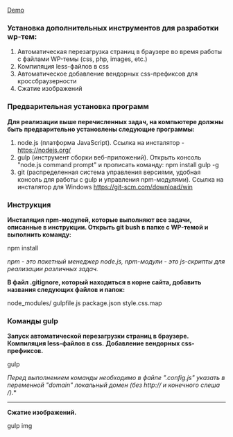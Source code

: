 [Demo](http://demo-ux.onedayessay.net/)

### Установка дополнительных инструментов для разработки wp-тем:
1. Автоматическая перезагрузка страниц в браузере во время работы с файлами WP-темы (css, php, images, etc.)
2. Компиляция less-файлов в css
3. Автоматическое добавление вендорных css-префиксов для кроссбраузерности
4. Сжатие изображений

### Предварительная установка программ
**Для реализации выше перечисленных задач, на компьютере должны быть предварительно установлены следующие программы:**

1. node.js (платформа JavaScript). Ссылка на инсталятор - https://nodejs.org/
2. gulp (инструмент сборки веб-приложений). Открыть консоль "node.js command prompt" и прописать команду:
npm install gulp -g
3. git (распределенная система управления версиями, удобная консоль для работы с gulp и управления npm-модулями). Ссылка на инсталятор для Windows https://git-scm.com/download/win

### Инструкция
**Инсталяция npm-модулей, которые выполняют все задачи, описанные в инструкции. Открыть git bush в папке с WP-темой и выполнить команду:**

npm install

*npm - это пакетный менеджер node.js, npm-модули - это js-скрипты для реализации различных задач.*

**В файл .gitignore, который находиться в корне сайта, добавить названия следующих файлов и папок:**

node_modules/
gulpfile.js
package.json
style.css.map

### Команды gulp
**Запуск автоматической перезагрузки страниц в браузере.**
**Компиляция less-файлов в css.**
**Добавление вендорных css-префиксов.**

gulp

*Перед выполнением команды необходимо в файле ".config.js" указать в переменной "domain" локальный домен (без http:// и конечного слеша /).**

***

**Сжатие изображений.**

gulp img
